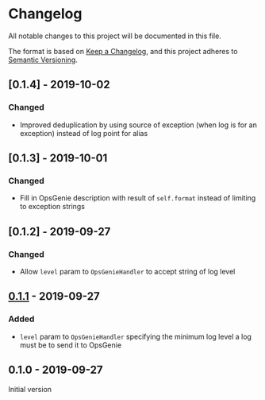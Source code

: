 # Changelog
All notable changes to this project will be documented in this file.

The format is based on [Keep a Changelog](https://keepachangelog.com/en/1.0.0/),
and this project adheres to [Semantic Versioning](https://semver.org/spec/v2.0.0.html).

## [0.1.4] - 2019-10-02
### Changed
- Improved deduplication by using source of exception (when log is for an exception) instead of log point for alias

## [0.1.3] - 2019-10-01
### Changed
- Fill in OpsGenie description with result of `self.format` instead of limiting to exception strings

## [0.1.2] - 2019-09-27
### Changed
- Allow `level` param to `OpsGenieHandler` to accept string of log level

## [0.1.1] - 2019-09-27
### Added
- `level` param to `OpsGenieHandler` specifying the minimum log level a log must be to send it to OpsGenie

## 0.1.0 - 2019-09-27
Initial version


[Unreleased]: https://bitbucket.org/triaxtechnologies/opsgenie-logger/branches/compare/develop%0Dmaster
[0.1.1]: https://bitbucket.org/triaxtechnologies/opsgenie-logger/branches/compare/0.1.1%0D0.1.0
[0.1.1]: https://bitbucket.org/triaxtechnologies/opsgenie-logger/branches/compare/0.1.2%0D0.1.1
